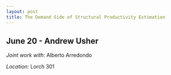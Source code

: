 ```yaml
---
layout: post
title: The Demand Side of Structural Productivity Estimation 
---
```

## June 20 - Andrew Usher

*Joint work with:* Alberto Arredondo 

*Location:* Lorch 301



